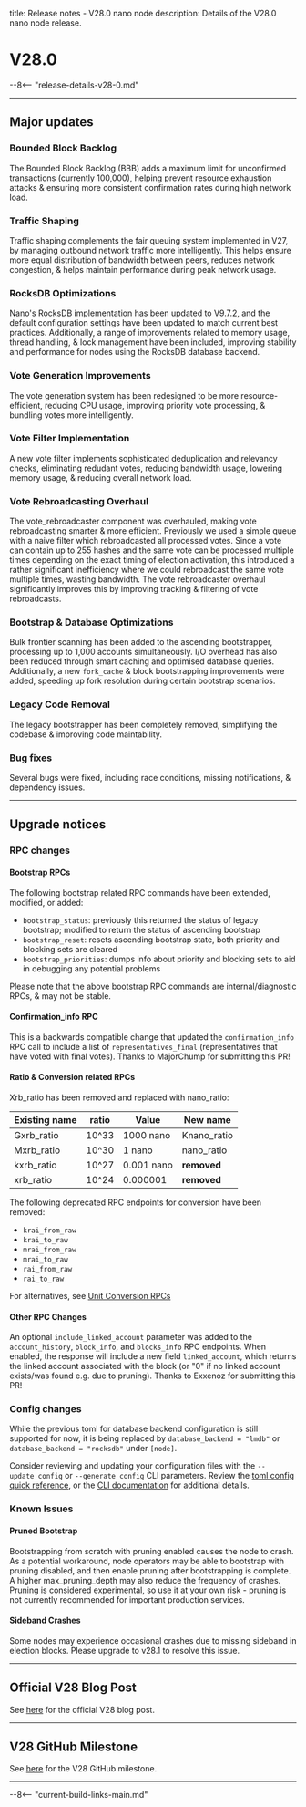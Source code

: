 title: Release notes - V28.0 nano node
description: Details of the V28.0 nano node release.

# V28.0

--8<-- "release-details-v28-0.md"

---

## Major updates

### Bounded Block Backlog

The Bounded Block Backlog (BBB) adds a maximum limit for unconfirmed transactions (currently 100,000), helping prevent resource exhaustion attacks & ensuring more consistent confirmation rates during high network load.

### Traffic Shaping

Traffic shaping complements the fair queuing system implemented in V27, by managing outbound network traffic more intelligently. This helps ensure more equal distribution of bandwidth between peers, reduces network congestion, & helps maintain performance during peak network usage.

### RocksDB Optimizations

Nano's RocksDB implementation has been updated to V9.7.2, and the default configuration settings have been updated to match current best practices. Additionally, a range of improvements related to memory usage, thread handling, & lock management have been included, improving stability and performance for nodes using the RocksDB database backend.

### Vote Generation Improvements

The vote generation system has been redesigned to be more resource-efficient, reducing CPU usage, improving priority vote processing, & bundling votes more intelligently. 

### Vote Filter Implementation

A new vote filter implements sophisticated deduplication and relevancy checks, eliminating redudant votes, reducing bandwidth usage, lowering memory usage, & reducing overall network load. 

### Vote Rebroadcasting Overhaul

The vote_rebroadcaster component was overhauled, making vote rebroadcasting smarter & more efficient. Previously we used a simple queue with a naive filter which rebroadcasted all processed votes. Since a vote can contain up to 255 hashes and the same vote can be processed multiple times depending on the exact timing of election activation, this introduced a rather significant inefficiency where we could rebroadcast the same vote multiple times, wasting bandwidth. The vote rebroadcaster overhaul significantly improves this by improving tracking & filtering of vote rebroadcasts.

### Bootstrap & Database Optimizations

Bulk frontier scanning has been added to the ascending bootstrapper, processing up to 1,000 accounts simultaneously. I/O overhead has also been reduced through smart caching and optimised database queries. Additionally, a new `fork_cache` & block bootstrapping improvements were added, speeding up fork resolution during certain bootstrap scenarios.

### Legacy Code Removal

The legacy bootstrapper has been completely removed, simplifying the codebase & improving code maintability.

### Bug fixes

Several bugs were fixed, including race conditions, missing notifications, & dependency issues.

---

## Upgrade notices

### RPC changes

#### Bootstrap RPCs

The following bootstrap related RPC commands have been extended, modified, or added:

* `bootstrap_status`: previously this returned the status of legacy bootstrap; modified to return the status of ascending bootstrap
* `bootstrap_reset`: resets ascending bootstrap state, both priority and blocking sets are cleared
* `bootstrap_priorities`: dumps info about priority and blocking sets to aid in debugging any potential problems

Please note that the above bootstrap RPC commands are internal/diagnostic RPCs, & may not be stable.

#### Confirmation_info RPC

This is a backwards compatible change that updated the `confirmation_info` RPC call to include a list of `representatives_final` (representatives that have voted with final votes). Thanks to MajorChump for submitting this PR!

#### Ratio & Conversion related RPCs

Xrb_ratio has been removed and replaced with nano_ratio:

| Existing name | ratio | Value | New name |
|---------------|-------|-------|----------|
| Gxrb_ratio | 10^33 | 1000 nano | Knano_ratio |
| Mxrb_ratio | 10^30 | 1 nano | nano_ratio |
| kxrb_ratio | 10^27 | 0.001 nano | __removed__ |
| xrb_ratio | 10^24 | 0.000001 | __removed__ |
 
The following deprecated RPC endpoints for conversion have been removed:
* `krai_from_raw`
* `krai_to_raw`
* `mrai_from_raw`
* `mrai_to_raw`
* `rai_from_raw`
* `rai_to_raw`

For alternatives, see [Unit Conversion RPCs](../commands/rpc-protocol.md#unit-conversion-rpcs)

#### Other RPC Changes

An optional `include_linked_account` parameter was added to the `account_history`, `block_info`, and `blocks_info` RPC endpoints. When enabled, the response will include a new field `linked_account`, which returns the linked account associated with the block (or "0" if no linked account exists/was found e.g. due to pruning). Thanks to Exxenoz for submitting this PR!

### Config changes

While the previous toml for database backend configuration is still supported for now, it is being replaced by `database_backend = "lmdb"` or `database_backend = "rocksdb"` under `[node]`.

Consider reviewing and updating your configuration files with the `--update_config` or `--generate_config` CLI parameters. Review the [toml config quick reference](../snippets/toml-config-commands.md), or the [CLI documentation](../commands/command-line-interface.md#nano_node-commands) for additional details.

### Known Issues

#### Pruned Bootstrap

Bootstrapping from scratch with pruning enabled causes the node to crash. As a potential workaround, node operators may be able to bootstrap with pruning disabled, and then enable pruning after bootstrapping is complete. A higher max_pruning_depth may also reduce the frequency of crashes. Pruning is considered experimental, so use it at your own risk - pruning is not currently recommended for important production services.

#### Sideband Crashes
Some nodes may experience occasional crashes due to missing sideband in election blocks. Please upgrade to v28.1 to resolve this issue.

---

## Official V28 Blog Post
See [here](https://nano.org/en/blog/v28-electrum-the-start-of-commercial-grade--1b8adb83) for the official V28 blog post.

---

## V28 GitHub Milestone
See [here](https://github.com/nanocurrency/nano-node/milestone/34?closed=1) for the V28 GitHub milestone.

---

--8<-- "current-build-links-main.md"
